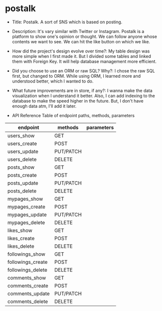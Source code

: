# postalk

- Title:
    Postalk. A sort of SNS which is based on posting.

- Description:
    It's vary similar with Twitter or Instagram. Postalk is a platform to show one's opinion or thought. We can follow anyone whose contents we want to see. We can hit the like button on which we like.

- How did the project's design evolve over time?:
    My table design was more simple when I first made it. But I divided some tables and linked them with Foreign Key. It will help database management more efficient.

- Did you choose to use an ORM or raw SQL? Why?:
    I chose the raw SQL first, but changed to ORM. While using ORM, I learned more and understood better, which I wanted to do.

- What future improvements are in store, if any?:
    I wanna make the data visualization when I understand it better. Also, I can add indexing to the database to make the speed higher in the future. But, I don't have enough data atm, I'll add it later.


- API Reference Table of endpoint paths, methods, parameters

|       endpoint     |   methods   |   parameters  |
| ------------------ | ----------- | ------------- |
| users_show         | GET         |               |
| users_create       | POST        |               |
| users_update       | PUT/PATCH   |               |
| users_delete       | DELETE      |               |
| posts_show         | GET         |               |
| posts_create       | POST        |               |
| posts_update       | PUT/PATCH   |               |
| posts_delete       | DELETE      |               |
| mypages_show       | GET         |               |
| mypages_create     | POST        |               |
| mypages_update     | PUT/PATCH   |               |
| mypages_delete     | DELETE      |               |
| likes_show         | GET         |               |
| likes_create       | POST        |               |
| likes_delete       | DELETE      |               |
| followings_show    | GET         |               |
| followings_create  | POST        |               |
| followings_delete  | DELETE      |               |
| comments_show      | GET         |               |
| comments_create    | POST        |               |
| comments_update    | PUT/PATCH   |               |
| comments_delete    | DELETE      |               |